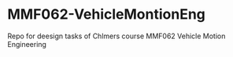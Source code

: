 # MMF062-VehicleMontionEng
Repo for deesign tasks of Chlmers course MMF062 Vehicle Motion Engineering
